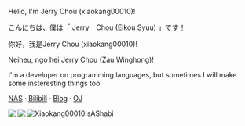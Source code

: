 Hello, I'm Jerry Chou (xiaokang00010)!

こんにちは、僕は「 Jerry　Chou (Eikou Syuu) 」です！

你好，我是Jerry Chou (xiaokang00010)!

Neiheu, ngo hei Jerry Chou (Zau Winghong)!

I'm a developer on programming languages, but sometimes I will make some insteresting things too.

<!--
**xiaokang00010/xiaokang00010** is a ✨ _special_ ✨ repository because its `README.md` (this file) appears on your GitHub profile.

Here are some ideas to get you started:

- 🔭 I’m currently working on ...
- 🌱 I’m currently learning ...
- 👯 I’m looking to collaborate on ...
- 🤔 I’m looking for help with ...
- 💬 Ask me about ...
- 📫 How to reach me: ...
- 😄 Pronouns: ...
- ⚡ Fun fact: ...
-->


[NAS](http://www.xiaokang00010.top:11451/main) · [Bilibili](https://space.bilibili.com/151235443) · [Blog](https://xiaokang00010.top/) · [OJ](http://www.xiaokang00010.top:5914/)

<a href="https://github.com/xiaokang00010">
  <img align="left" src="https://github-readme-stats.vercel.app/api?username=xiaokang00010" />
</a>
<a href="https://github.com/xiaokang00010">
  <img align="left" src="https://github-readme-stats.vercel.app/api/top-langs/?username=xiaokang00010" />
</a>

![Xiaokang00010IsAShabi](https://count.getloli.com/get/@Xiaokang00010IsAShabi)

